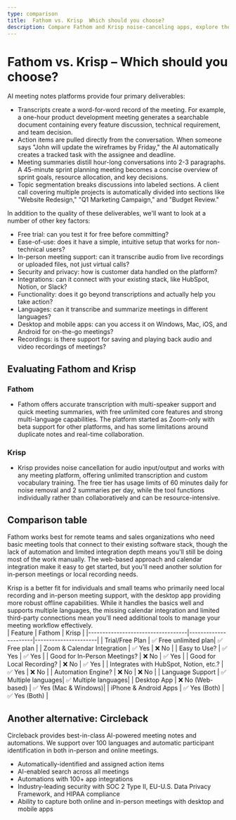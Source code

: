 ```yaml
---
type: comparison
title:  Fathom vs. Krisp  Which should you choose?
description: Compare Fathom and Krisp noise-canceling apps, explore their key features, pricing, and performance. Plus, discover Circleback as a third option for clear audio calls.
---
```


# Fathom vs. Krisp – Which should you choose?  
AI meeting notes platforms provide four primary deliverables:  
  
* Transcripts create a word-for-word record of the meeting. For example, a one-hour product development meeting generates a searchable document containing every feature discussion, technical requirement, and team decision.  
* Action items are pulled directly from the conversation. When someone says "John will update the wireframes by Friday," the AI automatically creates a tracked task with the assignee and deadline.  
* Meeting summaries distill hour-long conversations into 2-3 paragraphs. A 45-minute sprint planning meeting becomes a concise overview of sprint goals, resource allocation, and key decisions.  
* Topic segmentation breaks discussions into labeled sections. A client call covering multiple projects is automatically divided into sections like "Website Redesign," "Q1 Marketing Campaign," and "Budget Review."  
  
In addition to the quality of these deliverables, we'll want to look at a number of other key factors:  
  
* Free trial: can you test it for free before committing?  
* Ease-of-use: does it have a simple, intuitive setup that works for non-technical users?  
* In-person meeting support: can it transcribe audio from live recordings or uploaded files, not just virtual calls?  
* Security and privacy: how is customer data handled on the platform?  
* Integrations: can it connect with your existing stack, like HubSpot, Notion, or Slack?  
* Functionality: does it go beyond transcriptions and actually help you take action?  
* Languages: can it transcribe and summarize meetings in different languages?  
* Desktop and mobile apps: can you access it on Windows, Mac, iOS, and Android for on-the-go meetings?  
* Recordings: is there support for saving and playing back audio and video recordings of meetings?    
## Evaluating Fathom and Krisp  
### Fathom
* Fathom offers accurate transcription with multi-speaker support and quick meeting summaries, with free unlimited core features and strong multi-language capabilities. The platform started as Zoom-only with beta support for other platforms, and has some limitations around duplicate notes and real-time collaboration.

### Krisp
* Krisp provides noise cancellation for audio input/output and works with any meeting platform, offering unlimited transcription and custom vocabulary training. The free tier has usage limits of 60 minutes daily for noise removal and 2 summaries per day, while the tool functions individually rather than collaboratively and can be resource-intensive.  
## Comparison table    
Fathom works best for remote teams and sales organizations who need basic meeting tools that connect to their existing software stack, though the lack of automation and limited integration depth means you'll still be doing most of the work manually. The web-based approach and calendar integration make it easy to get started, but you'll need another solution for in-person meetings or local recording needs.

Krisp is a better fit for individuals and small teams who primarily need local recording and in-person meeting support, with the desktop app providing more robust offline capabilities. While it handles the basics well and supports multiple languages, the missing calendar integration and limited third-party connections mean you'll need additional tools to manage your meeting workflow effectively.  
| Feature                           | Fathom               | Krisp                |
|-----------------------------------|----------------------|----------------------|
| Trial/Free Plan                   | ✅ Free unlimited plan| ✅ Free plan         |
| Zoom & Calendar Integration       | ✅ Yes               | ❌ No                |
| Easy to Use?                      | ✅ Yes               | ✅ Yes               |
| Good for In-Person Meetings?      | ❌ No                | ✅ Yes               |
| Good for Local Recording?         | ❌ No                | ✅ Yes               |
| Integrates with HubSpot, Notion, etc.? | ✅ Yes           | ❌ No                |
| Automation Engine?                | ❌ No                | ❌ No                |
| Language Support                  | ✅ Multiple languages| ✅ Multiple languages|
| Desktop App                       | ❌ No (Web-based)    | ✅ Yes (Mac & Windows)|
| iPhone & Android Apps             | ✅ Yes (Both)        | ✅ Yes (Both)        |  
## Another alternative: Circleback  
Circleback provides best-in-class AI-powered meeting notes and automations. We support over 100 languages and automatic participant identification in both in-person and online meetings.  
  
* Automatically-identified and assigned action items  
* AI-enabled search across all meetings  
* Automations with 100+ app integrations  
* Industry-leading security with SOC 2 Type II, EU-U.S. Data Privacy Framework, and HIPAA compliance  
* Ability to capture both online and in-person meetings with desktop and mobile apps  